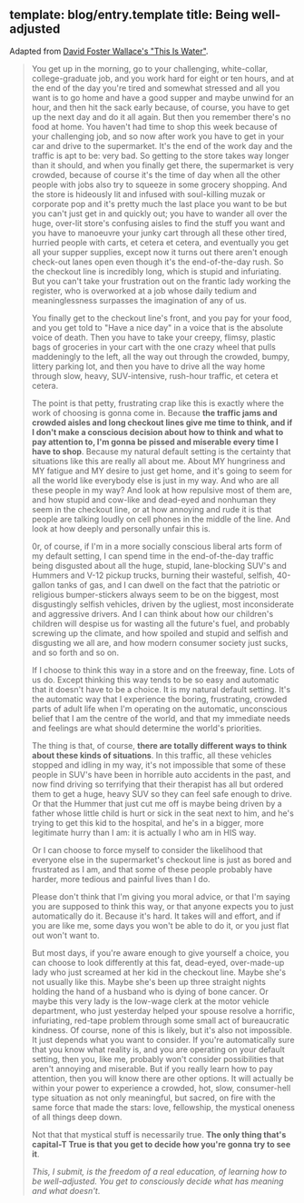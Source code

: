 template: blog/entry.template
title: Being well-adjusted
---

Adapted from [David Foster Wallace's "This Is Water"][1].

[1]: http://moreintelligentlife.com/story/david-foster-wallace-in-his-own-words

> You get up in the morning, go to your challenging, white-collar,
> college-graduate job, and you work hard for eight or ten hours, and at the
> end of the day you're tired and somewhat stressed and all you want is to go
> home and have a good supper and maybe unwind for an hour, and then hit the
> sack early because, of course, you have to get up the next day and do it all
> again.  But then you remember there's no food at home. You haven't had time
> to shop this week because of your challenging job, and so now after work you
> have to get in your car and drive to the supermarket. It's the end of the
> work day and the traffic is apt to be: very bad. So getting to the store
> takes way longer than it should, and when you finally get there, the
> supermarket is very crowded, because of course it's the time of day when all
> the other people with jobs also try to squeeze in some grocery shopping. And
> the store is hideously lit and infused with soul-killing muzak or corporate
> pop and it's pretty much the last place you want to be but you can't just get
> in and quickly out; you have to wander all over the huge, over-lit store's
> confusing aisles to find the stuff you want and you have to manoeuvre your
> junky cart through all these other tired, hurried people with carts, et
> cetera et cetera, and eventually you get all your supper supplies, except now
> it turns out there aren't enough check-out lanes open even though it's the
> end-of-the-day rush. So the checkout line is incredibly long, which is stupid
> and infuriating. But you can't take your frustration out on the frantic lady
> working the register, who is overworked at a job whose daily tedium and
> meaninglessness surpasses the imagination of any of us.
> 
> You finally get to the checkout line's front, and you pay for your food, and
> you get told to "Have a nice day" in a voice that is the absolute voice of
> death. Then you have to take your creepy, flimsy, plastic bags of groceries
> in your cart with the one crazy wheel that pulls maddeningly to the left, all
> the way out through the crowded, bumpy, littery parking lot, and then you
> have to drive all the way home through slow, heavy, SUV-intensive, rush-hour
> traffic, et cetera et cetera.
> 
> The point is that petty, frustrating crap like this is exactly where the work
> of choosing is gonna come in. Because **the traffic jams and crowded aisles
> and long checkout lines give me time to think, and if I don't make a
> conscious decision about how to think and what to pay attention to, I'm gonna
> be pissed and miserable every time I have to shop**. Because my natural
> default setting is the certainty that situations like this are really all
> about me. About MY hungriness and MY fatigue and MY desire to just get home,
> and it's going to seem for all the world like everybody else is just in my
> way. And who are all these people in my way? And look at how repulsive most
> of them are, and how stupid and cow-like and dead-eyed and nonhuman they seem
> in the checkout line, or at how annoying and rude it is that people are
> talking loudly on cell phones in the middle of the line. And look at how
> deeply and personally unfair this is.
> 
> 0r, of course, if I'm in a more socially conscious liberal arts form of my
> default setting, I can spend time in the end-of-the-day traffic being
> disgusted about all the huge, stupid, lane-blocking SUV's and Hummers and
> V-12 pickup trucks, burning their wasteful, selfish, 40-gallon tanks of gas,
> and I can dwell on the fact that the patriotic or religious bumper-stickers
> always seem to be on the biggest, most disgustingly selfish vehicles, driven
> by the ugliest, most inconsiderate and aggressive drivers. And I can think
> about how our children's children will despise us for wasting all the
> future's fuel, and probably screwing up the climate, and how spoiled and
> stupid and selfish and disgusting we all are, and how modern consumer society
> just sucks, and so forth and so on.
> 
> If I choose to think this way in a store and on the freeway, fine. Lots of us
> do. Except thinking this way tends to be so easy and automatic that it
> doesn't have to be a choice. It is my natural default setting. It's the
> automatic way that I experience the boring, frustrating, crowded parts of
> adult life when I'm operating on the automatic, unconscious belief that I am
> the centre of the world, and that my immediate needs and feelings are what
> should determine the world's priorities.
> 
> The thing is that, of course, **there are totally different ways to think
> about these kinds of situations**. In this traffic, all these vehicles
> stopped and idling in my way, it's not impossible that some of these people
> in SUV's have been in horrible auto accidents in the past, and now find
> driving so terrifying that their therapist has all but ordered them to get a
> huge, heavy SUV so they can feel safe enough to drive. Or that the Hummer
> that just cut me off is maybe being driven by a father whose little child is
> hurt or sick in the seat next to him, and he's trying to get this kid to the
> hospital, and he's in a bigger, more legitimate hurry than I am: it is
> actually I who am in HIS way.
> 
> Or I can choose to force myself to consider the likelihood that everyone else
> in the supermarket's checkout line is just as bored and frustrated as I am,
> and that some of these people probably have harder, more tedious and painful
> lives than I do.
> 
> Please don't think that I'm giving you moral advice, or that I'm saying you
> are supposed to think this way, or that anyone expects you to just
> automatically do it. Because it's hard. It takes will and effort, and if you
> are like me, some days you won't be able to do it, or you just flat out won't
> want to.
> 
> But most days, if you're aware enough to give yourself a choice, you can
> choose to look differently at this fat, dead-eyed, over-made-up lady who just
> screamed at her kid in the checkout line. Maybe she's not usually like this.
> Maybe she's been up three straight nights holding the hand of a husband who
> is dying of bone cancer. Or maybe this very lady is the low-wage clerk at the
> motor vehicle department, who just yesterday helped your spouse resolve a
> horrific, infuriating, red-tape problem through some small act of
> bureaucratic kindness.  Of course, none of this is likely, but it's also not
> impossible. It just depends what you want to consider. If you're
> automatically sure that you know what reality is, and you are operating on
> your default setting, then you, like me, probably won't consider
> possibilities that aren't annoying and miserable.  But if you really learn
> how to pay attention, then you will know there are other options. It will
> actually be within your power to experience a crowded, hot, slow,
> consumer-hell type situation as not only meaningful, but sacred, on fire with
> the same force that made the stars: love, fellowship, the mystical oneness of
> all things deep down.
> 
> Not that that mystical stuff is necessarily true. **The only thing that's
> capital-T True is that you get to decide how you're gonna try to see it**.
> 
> *This, I submit, is the freedom of a real education, of learning how to be
> well-adjusted. You get to consciously decide what has meaning and what
> doesn't*. 

